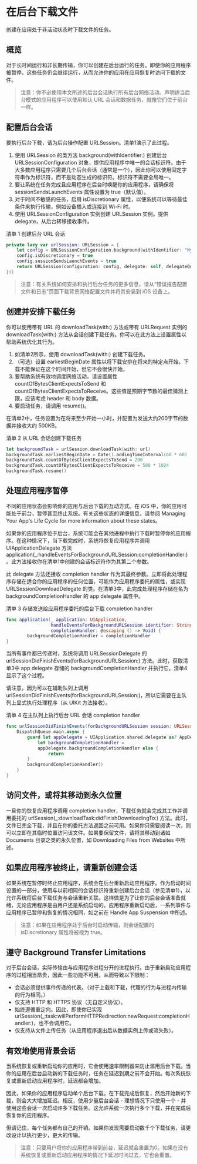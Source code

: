 # 在后台下载文件

创建在应用处于非活动状态时下载文件的任务。

## 概览

对于长时间运行和非长期传输，你可以创建在后台运行的任务。即使你的应用程序被暂停，这些任务仍会继续运行，从而允许你的应用在应用恢复时访问下载的文件。

> 注意：你不必使用本文所述的后台会话执行所有后台网络活动。声明适当后台模式的应用程序可以使用默认 URL 会话和数据任务，就像它们位于前台一样。

## 配置后台会话

要执行后台下载，请为后台操作配置 URLSession。清单1演示了此过程。

1. 使用 URLSession 的类方法 background(withIdentifier:) 创建后台 URLSessionConfiguration 对象，提供应用程序中唯一的会话标识符。由于大多数应用程序只需要几个后台会话（通常是一个），因此你可以使用固定字符串作为标识符，而不是动态生成的标识符。标识符不需要全局唯一。
2. 要让系统在任务完成且应用程序在后台时唤醒你的应用程序，请确保将 sessionSendsLaunchEvents 属性设置为 true（默认值）。
3. 对于时间不敏感的任务，启用 isDiscretionary 属性，以便系统可以等待最佳条件来执行传输，例如设备插入或连接到 Wi-Fi 时。
4. 使用 URLSessionConfiguration 实例创建 URLSession 实例。提供 delegate，从后台转移接收事件。

清单 1 创建后台 URL 会话

```swift
private lazy var urlSession: URLSession = {
    let config = URLSessionConfiguration.background(withIdentifier: "MySession")
    config.isDiscretionary = true
    config.sessionSendsLaunchEvents = true
    return URLSession(configuration: config, delegate: self, delegateQueue: nil)
}()
```

> 注意：有关系统如何安排和执行后台任务的更多信息，请从“错误报告配置文件和日志”页面下载背景网络配置文件并将其安装到 iOS 设备上。

## 创建并安排下载任务

你可以使用带有 URL 的 downloadTask(with:) 方法或带有 URLRequest 实例的 downloadTask(with:) 方法从会话创建下载任务。你可以在此方法上设置属性以帮助系统优化其行为。

1. 如清单2所示，使用 downloadTask(with:) 创建下载任务。
2. （可选）设置 earliestBeginDate 属性以将下载安排在将来的特定点开始。下载不能保证在这个时间开始，但它不会很快开始。
3. 要帮助系统有效地调度网络活动，请设置属性 countOfBytesClientExpectsToSend 和 countOfBytesClientExpectsToReceive。这些值是预期字节数的最佳猜测上限，应该考虑 header 和 body 数据。
4. 要启动任务，请调用 resume()。

在清单2中，任务设置为在将来至少开始一小时，并配置为发送大约200字节的数据并接收大约 500KB。

清单 2 从 URL 会话创建下载任务

```swift
let backgroundTask = urlSession.downloadTask(with: url)
backgroundTask.earliestBeginDate = Date().addingTimeInterval(60 * 60)
backgroundTask.countOfBytesClientExpectsToSend = 200
backgroundTask.countOfBytesClientExpectsToReceive = 500 * 1024
backgroundTask.resume()
```

## 处理应用程序暂停

不同的应用状态会影响你的应用与后台下载的互动方式。在 iOS 中，你的应用可能处于前台，暂停甚至终止系统。有关这些状态的详细信息，请参阅 Managing Your App's Life Cycle for more information about these states。

如果你的应用程序位于后台，系统可能会在其他进程中执行下载时暂停你的应用程序。在这种情况下，当下载完成时，系统将恢复应用程序并调用 UIApplicationDelegate 方法 application(_:handleEventsForBackgroundURLSession:completionHandler:)。此方法接收你在清单1中创建的会话标识符作为其第二个参数。

此 delegate 方法还接收 completion handler 作为其最终参数。立即将此处理程序存储在适合你的应用程序的任何位置，可能作为应用程序委托的属性，或实现 URLSessionDownloadDelegate 的类。在清单3中，此完成处理程序存储在名为 backgroundCompletionHandler 的 app delegate 属性中。

清单 3 存储发送给应用程序委托的后台下载 completion handler

```swift
func application(_ application: UIApplication,
                 handleEventsForBackgroundURLSession identifier: String,
                 completionHandler: @escaping () -> Void) {
        backgroundCompletionHandler = completionHandler
}
```

当所有事件都已传递时，系统将调用 URLSessionDelegate 的 urlSessionDidFinishEvents(forBackgroundURLSession:) 方法。此时，获取清单3中 app delegate 存储的 backgroundCompletionHandler 并执行它。清单4显示了这个过程。

请注意，因为可以在辅助队列上调用 urlSessionDidFinishEvents(forBackgroundURLSession:)，所以它需要在主队列上显式执行处理程序（从 UIKit 方法接收）。

清单 4 在主队列上执行后台 URL 会话 completion handler

```swift
func urlSessionDidFinishEvents(forBackgroundURLSession session: URLSession) {
    DispatchQueue.main.async {
        guard let appDelegate = UIApplication.shared.delegate as? AppDelegate,
            let backgroundCompletionHandler =
            appDelegate.backgroundCompletionHandler else {
                return
        }
        backgroundCompletionHandler()
    }
}
```

## 访问文件，或将其移动到永久位置

一旦你的恢复应用程序调用 completion handler，下载任务就会完成其工作并调用委托的 urlSession(_:downloadTask:didFinishDownloadingTo:) 方法。此时，文件已完全下载，并且在你的委托方法返回之前可用。如果你只需要阅读一次，则可以立即在其临时位置访问该文件。如果要保留文件，请将其移动到诸如 Documents 目录之类的永久位置，如 Downloading Files from Websites 中所述。

## 如果应用程序被终止，请重新创建会话

如果系统在暂停时终止应用程序，系统会在后台重新启动应用程序。作为启动时间设置的一部分，使用与以前相同的会话标识符重新创建后台会话（参见清单1），以允许系统将后台下载任务与会话重新关联。这样做是为了让你的后台会话准备就绪，无论应用程序是由用户还是系统启动的。应用程序重新启动后，一系列事件与应用程序已暂停和恢复的情况相同，如之前在 Handle App Suspension 中所述。

> 注意：如果在应用程序处于后台时启动传输，则会话配置的 isDiscretionary 属性将被视为 true。

## 遵守 Background Transfer Limitations

对于后台会话，实际传输由与应用程序进程分开的进程执行。由于重新启动应用程序的过程相当昂贵，因此一些功能不可用，从而导致以下限制：

- 会话必须提供事件传递的代表。（对于上载和下载，代理的行为与进程内传输的行为相同。）
- 仅支持 HTTP 和 HTTPS 协议（无自定义协议）。
- 始终遵循重定向。因此，即使你已实现 urlSession(_:task:willPerformHTTPRedirection:newRequest:completionHandler:)，也不会调用它。
- 仅支持从文件上传任务（从应用程序退出后从数据实例上传或流失败）。

## 有效地使用背景会话

当系统恢复或重新启动你的应用时，它会使用速率限制器来防止滥用后台下载。当你的应用在后台启动新的下载任务时，任务在延迟到期之前不会开始。每次系统恢复或重新启动应用程序时，延迟都会增加。

因此，如果你的应用程序启动单个后台下载，在下载完成后恢复，然后开始新的下载，则会大大增加延迟。相反，使用少量后台会话 - 理想情况下只使用一个 - 并使用这些会话一次启动许多下载任务。这允许系统一次执行多个下载，并在完成后恢复你的应用程序。

但请记住，每个任务都有自己的开销。如果你发现需要启动数千个下载任务，请更改设计以执行更少，更大的传输。

> 注意：只要用户将你的应用程序带到前台，延迟就会重置为0。如果在没有系统恢复或重新启动应用程序的情况下延迟时间过去，它也会重置。
